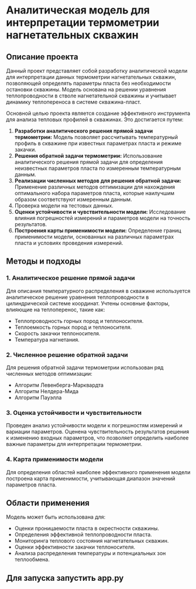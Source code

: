 # Аналитическая модель для интерпретации термометрии нагнетательных скважин

## Описание проекта

Данный проект представляет собой разработку аналитической модели для интерпретации данных термометрии нагнетательных скважин, позволяющей определять параметры пласта без необходимости остановки скважины. Модель основана на решении уравнения теплопроводности в стволе нагнетательной скважины и учитывает динамику теплопереноса в системе скважина-пласт.

Основной целью проекта является создание эффективного инструмента для анализа тепловых профилей в скважинах. Это достигается путем:

1.  **Разработки аналитического решения прямой задачи термометрии:** Модель позволяет рассчитывать температурный профиль в скважине при известных параметрах пласта и режиме закачки.
2.  **Решения обратной задачи термометрии:** Использование аналитического решения прямой задачи для определения неизвестных параметров пласта по измеренным температурным данным.
3.  **Реализации численных методов для решения обратной задачи:** Применение различных методов оптимизации для нахождения оптимального набора параметров пласта, которые наилучшим образом соответствуют измеренным данным.
4.  Проверка модели на тестовых данных.
5.  **Оценки устойчивости и чувствительности модели:** Исследование влияния погрешностей измерений и параметров модели на точность результатов.
6.  **Построения карты применимости модели:** Определение границ применимости модели, основанных на различных параметрах пласта и условиях проведения измерений.

## Методы и подходы

### 1. Аналитическое решение прямой задачи

Для описания температурного распределения в скважине используется аналитическое решение уравнения теплопроводности в цилиндрической системе координат. Учтены основные факторы, влияющие на теплоперенос, такие как:

*   Теплопроводность горных пород и теплоносителя.
*   Теплоемкость горных пород и теплоносителя.
*   Скорость закачки теплоносителя.
*   Температура нагнетания.

### 2. Численное решение обратной задачи

Для решения обратной задачи термометрии использован ряд численных методов оптимизации:

*   Алгоритм Левенберга-Марквардта
*   Алгоритм Нелдера-Мида
*   Алгоритм Пауэлла


### 3. Оценка устойчивости и чувствительности

Проведен анализ устойчивости модели к погрешностям измерений и вариации параметров. Оценена чувствительность результатов решения к изменению входных параметров, что позволяет определить наиболее важные параметры для интерпретации термометрии.

### 4. Карта применимости модели

Для определения областей наиболее эффективного применения модели построена карта применимости, учитывающая диапазон значений параметров пласта.

   


## Области применения

Модель может быть использована для:

*   Оценки проницаемости пласта в окрестности скважины.
*   Определения эффективной теплопроводности пласта.
*   Мониторинга теплового состояния нагнетательных скважин.
*   Оценки эффективности закачки теплоносителя.
*   Анализа распределения температуры и потенциальных зон теплообмена.

## Для запуска запустить app.py
